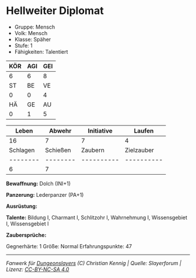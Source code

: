 # Hellweiter Diplomat  
- Gruppe: Mensch  
- Volk: Mensch  
- Klasse: Späher  
- Stufe: 1  
- Fähigkeiten: Talentiert  


| KÖR | AGI | GEI |  
| --- | --- | --- |  
| 6   | 6   | 8   |
| ST  | BE  | VE  |  
| 0   | 0   | 4   |
| HÄ  | GE  | AU  |  
| 0   | 1   | 5   |


| Leben    | Abwehr   | Initiative | Laufen     |
| -------- | -------- | ---------- | ---------- |
| 16       | 7        | 7          | 4          |
| Schlagen | Schießen | Zaubern    | Zielzauber |
| -------- | -------- | ---------- | ---------- |
| 6        | 7        |            |            |

**Bewaffnung:**
Dolch (INI+1)

**Panzerung:**
Lederpanzer (PA+1)

**Ausrüstung:**


**Talente:**
Bildung I, Charmant I, Schlitzohr I, Wahrnehmung I, Wissensgebiet I, Wissensgebiet I

**Zaubersprüche:**


Gegnerhärte: 1
Größe: Normal
Erfahrungspunkte: 47



___
*Fanwerk für [Dungeonslayers](https://www.dungeonslayers.net/) (C) Christian Kennig | Quelle: Slayerforum | Lizenz: [CC-BY-NC-SA 4.0](https://creativecommons.org/licenses/by-nc-sa/4.0/deed.de)*